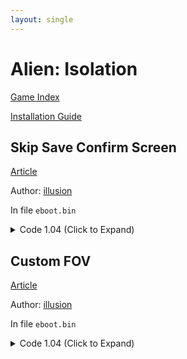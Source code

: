 ```yaml
---
layout: single
---
```


# Alien: Isolation

[Game Index](/patch/#ps4)

[Installation Guide](/install-instructions/)

## Skip Save Confirm Screen

[Article](https://illusion0001.github.io/patches/2021/09/09/AlienIsolation-Patches/)

Author: [illusion](https://twitter.com/illusion0002)

In file `eboot.bin`

<details>
<summary>Code 1.04 (Click to Expand)</summary>

{% highlight yml %}
- game: "Alien: Isolation"
  app_ver: "01.04"
  patch_ver: "1.0"
  name: "Skip Save Confirm Screen"
  author: "illusion"
  note:
  arch: generic_orbis
  enabled: False # Todo: move this to a separate file
  patch_list:
        - [ bytes, 0x19BE0A, "EB" ]
{% endhighlight %}

</details>

## Custom FOV

[Article](https://illusion0001.github.io/patches/2021/09/09/AlienIsolation-Patches/)

Author: [illusion](https://twitter.com/illusion0002)

In file `eboot.bin`

<details>
<summary>Code 1.04 (Click to Expand)</summary>

{% highlight yml %}
- game: "Alien: Isolation"
  app_ver: "01.04"
  patch_ver: "1.0"
  name: "Custom FOV (100.0)"
  author: "illusion"
  note:
  arch: generic_orbis
  enabled: False # Todo: move this to a separate file
  patch_list:
        - [ bytes, 0x15F8C6, "E8 3A 84 1D 00" ]
        - [ bytes, 0x337D05, "C7 84 21 38 00 00 00 00 00 C8 42 C5 FA 10 41 38 C3" ]
# 00 00 C8 42 = 100.0f as example, tweak this to your liking.
# highlight 00 00 C8 42 for float value
{% endhighlight %}

</details>
